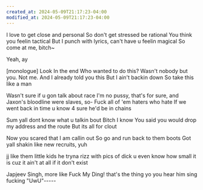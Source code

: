 ```yaml
---
created_at: 2024-05-09T21:17:23-04:00
modified_at: 2024-05-09T21:17:23-04:00
---
```

I love to get close and personal
So don't get stressed be rational
You think you feelin tactical
But I punch with lyrics, can't have u feelin magical
So come at me, bitch~

Yeah, ay

[monologue]
Look
In the end
Who wanted to do this? Wasn't nobody but you. Not me.
And I already told you this
But I ain't backin down
So take this like a man

Wasn't sure if u gon talk about race
I'm no pussy, that's for sure, and Jaxon's bloodline were slaves, so-
Fuck all of 'em haters who hate
If we went back in time u know 4 sure he'd be in chains

Sum yall dont know what u talkin bout
Bitch I know
You said you would drop my address and the route
But its all for clout

Now you scared that I am callin out
So go and run back to them boots
Got yall shakin like new recruits, yuh

jj like them little kids
he tryna rizz with pics of dick
u even know how small it is
cuz it ain't at all if it don't exist

Japjeev Singh, more like Fuck My Ding!
that's the thing yo you hear him sing
fucking "UwU"-----  

